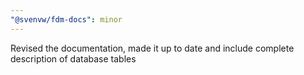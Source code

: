 ```yaml
---
"@svenvw/fdm-docs": minor
---
```


Revised the documentation, made it up to date and include complete description of database tables
